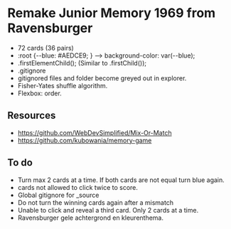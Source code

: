 # Remake Junior Memory 1969 from Ravensburger

* 72 cards (36 pairs)
* :root {--blue: #AEDCE9; } --> background-color: var(--blue);
* .firstElementChild(); (Similar to .firstChild());
* .gitignore
* gitignored files and folder become greyed out in explorer.
* Fisher-Yates shuffle algorithm.
* Flexbox: order. 


## Resources
* https://github.com/WebDevSimplified/Mix-Or-Match
* https://github.com/kubowania/memory-game

## To do
* Turn max 2 cards at a time. If both cards are not equal turn blue again.
* cards not allowed to click twice to score.
* Global gitignore for _source
* Do not turn the winning cards again after a mismatch
* Unable to click and reveal a third card. Only 2 cards at a time.
* Ravensburger gele achtergrond en kleurenthema.